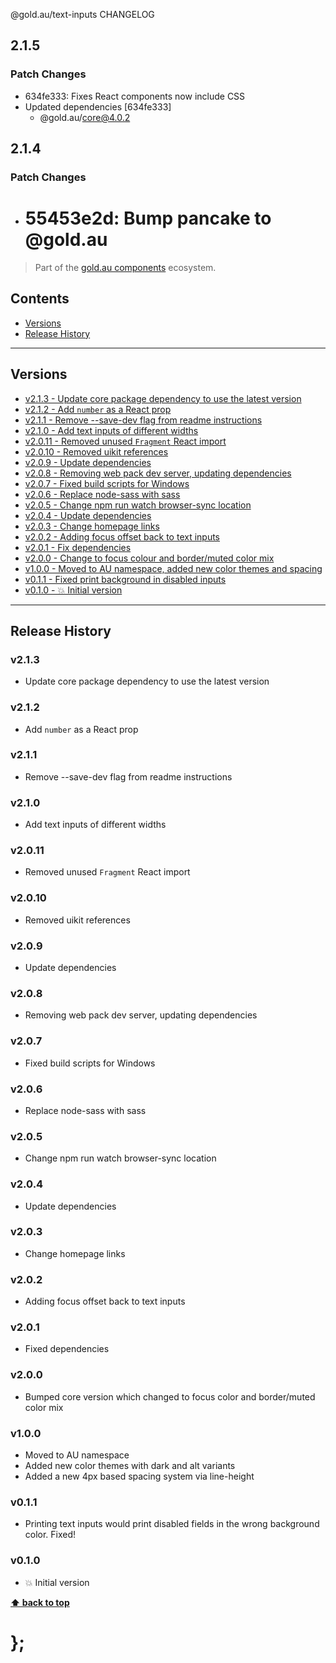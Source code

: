 @gold.au/text-inputs CHANGELOG

## 2.1.5

### Patch Changes

- 634fe333: Fixes React components now include CSS
- Updated dependencies [634fe333]
  - @gold.au/core@4.0.2

## 2.1.4

### Patch Changes

- # 55453e2d: Bump pancake to @gold.au

> Part of the [gold.au components](https://github.com/designsystemau/gold-design-system/) ecosystem.

## Contents

- [Versions](#install)
- [Release History](#release-history)

---

## Versions

- [v2.1.3 - Update core package dependency to use the latest version](#v213)
- [v2.1.2 - Add `number` as a React prop](#v212)
- [v2.1.1 - Remove --save-dev flag from readme instructions](#v211)
- [v2.1.0 - Add text inputs of different widths](#v210)
- [v2.0.11 - Removed unused `Fragment` React import](#v2011)
- [v2.0.10 - Removed uikit references](#v2010)
- [v2.0.9 - Update dependencies](#v209)
- [v2.0.8 - Removing web pack dev server, updating dependencies](#v208)
- [v2.0.7 - Fixed build scripts for Windows](#v207)
- [v2.0.6 - Replace node-sass with sass](#v206)
- [v2.0.5 - Change npm run watch browser-sync location](#v205)
- [v2.0.4 - Update dependencies](#v204)
- [v2.0.3 - Change homepage links](#v203)
- [v2.0.2 - Adding focus offset back to text inputs](#v202)
- [v2.0.1 - Fix dependencies](#v201)
- [v2.0.0 - Change to focus colour and border/muted color mix](#v200)
- [v1.0.0 - Moved to AU namespace, added new color themes and spacing](#v100)
- [v0.1.1 - Fixed print background in disabled inputs](#v011)
- [v0.1.0 - 💥 Initial version](#v010)

---

## Release History

### v2.1.3

- Update core package dependency to use the latest version

### v2.1.2

- Add `number` as a React prop

### v2.1.1

- Remove --save-dev flag from readme instructions

### v2.1.0

- Add text inputs of different widths

### v2.0.11

- Removed unused `Fragment` React import

### v2.0.10

- Removed uikit references

### v2.0.9

- Update dependencies

### v2.0.8

- Removing web pack dev server, updating dependencies

### v2.0.7

- Fixed build scripts for Windows

### v2.0.6

- Replace node-sass with sass

### v2.0.5

- Change npm run watch browser-sync location

### v2.0.4

- Update dependencies

### v2.0.3

- Change homepage links

### v2.0.2

- Adding focus offset back to text inputs

### v2.0.1

- Fixed dependencies

### v2.0.0

- Bumped core version which changed to focus color and border/muted color mix

### v1.0.0

- Moved to AU namespace
- Added new color themes with dark and alt variants
- Added a new 4px based spacing system via line-height

### v0.1.1

- Printing text inputs would print disabled fields in the wrong background color. Fixed!

### v0.1.0

- 💥 Initial version

**[⬆ back to top](#contents)**

# };
